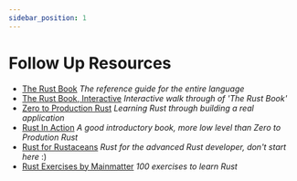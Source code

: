 ```yaml
---
sidebar_position: 1
---
```


# Follow Up Resources

- [The Rust Book](https://doc.rust-lang.org/book/) *The reference guide for the entire language*
- [The Rust Book, Interactive](https://rust-book.cs.brown.edu/) *Interactive walk through of 'The Rust Book'*
- [Zero to Production Rust](https://www.zero2prod.com/index.html) *Learning Rust through building a real application*
- [Rust In Action](https://www.rustinaction.com/) *A good introductory book, more low level than Zero to Prodution Rust*
- [Rust for Rustaceans](https://rust-for-rustaceans.com/) *Rust for the advanced Rust developer, don't start here* :)
- [Rust Exercises by Mainmatter](https://rust-exercises.com/) *100 exercises to learn Rust*


